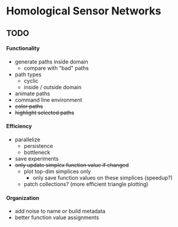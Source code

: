 # Homological Sensor Networks

## TODO

#### Functionality
* generate paths inside domain
    * compare with "bad" paths
* path types
    * cyclic
    * inside / outside domain
* animate paths
* command line environment
* ~~color paths~~
* ~~highlight selected paths~~

#### Efficiency
* parallelize
    * persistence
    * bottleneck
* save experiments
* ~~only update simplex function value if changed~~
    * plot top-dim simplices only
        * only save function values on these simplices (speedup?)
    * patch collections? (more efficient triangle plotting)

#### Organization
* add noise to name or build metadata
* better function value assignments
